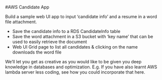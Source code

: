 #AWS Candidate App

Build a sample web UI app to input ‘candidate info’ and a resume in a word file attachment.

- Save the candidate info to a RDS CandidateInfo table
- Save the word attachment in a S3 bucket with ‘key name’ that can be used to easily retrieve the document 
- Web UI Grid page to list all candidates & clicking on the name downloads the word file

We’ll let you get as creative as you would like to be given you deep knowledge in databases and optimization. E.g. If you have also learnt AWS lambda server less coding, see how you could incorporate that here.


